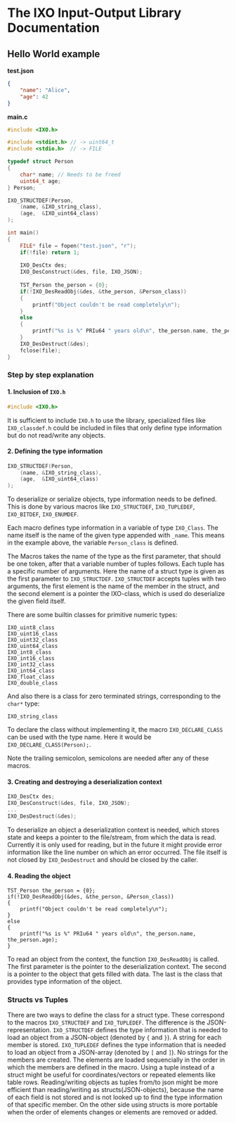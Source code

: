 # The IXO Input-Output Library Documentation

## Hello World example

**test.json**
```json
{
	"name": "Alice",
	"age": 42
}
```



**main.c**
```c
#include <IXO.h>

#include <stdint.h> // -> uint64_t
#include <stdio.h>  // -> FILE

typedef struct Person
{
    char* name; // Needs to be freed
    uint64_t age;
} Person;

IXO_STRUCTDEF(Person,
	(name, &IXO_string_class),
	(age,  &IXO_uint64_class)
);

int main()
{
    FILE* file = fopen("test.json", "r");
    if(!file) return 1;
	
    IXO_DesCtx des;
    IXO_DesConstruct(&des, file, IXO_JSON);
	
	TST_Person the_person = {0};
	if(!IXO_DesReadObj(&des, &the_person, &Person_class))
	{
		printf("Object couldn't be read completely\n");
	}
	else
	{
		printf("%s is %" PRIu64 " years old\n", the_person.name, the_person.age);
	}
	IXO_DesDestruct(&des);
	fclose(file);
}
```

### Step by step explanation
#### 1. Inclusion of `IXO.h`
```cpp
#include <IXO.h>
```
It is sufficient to include `IXO.h` to use the library, specialized files like
`IXO_classdef.h` could be included in files that only define type information
but do not read/write any objects.

#### 2. Defining the type information
```cpp
IXO_STRUCTDEF(Person,
	(name, &IXO_string_class),
	(age,  &IXO_uint64_class)
);
```

To deserialize or serialize objects, type information needs to be defined.
This is done by various macros like `IXO_STRUCTDEF`, `IXO_TUPLEDEF`,
`IXO_BITDEF`, `IXO_ENUMDEF`.

Each macro defines type information in a variable of type `IXO_Class`. The name
itself is the name of the given type appended with `_name`. This means in the
example above, the variable `Person_class` is defined.

The Macros takes the name of the type as the first parameter, that should be
one token, after that a variable number of tuples follows. Each tuple has
a specific number of arguments. Here the name of a struct type is given as
the first parameter to `IXO_STRUCTDEF`. `IXO_STRUCTDEF` accepts tuples with
two arguments, the first element is the name of the member in the struct, and
the second element is a pointer the IXO-class, which is used do deserialize
the given field itself.

There are some builtin classes for primitive numeric types:

```
IXO_uint8_class
IXO_uint16_class
IXO_uint32_class
IXO_uint64_class
IXO_int8_class
IXO_int16_class
IXO_int32_class
IXO_int64_class
IXO_float_class
IXO_double_class
```

And also there is a class for zero terminated strings, corresponding to the
`char*` type:

```
IXO_string_class
```

To declare the class without implementing it, the macro `IXO_DECLARE_CLASS`
can be used with the type name. Here it would be `IXO_DECLARE_CLASS(Person);`.

Note the trailing semicolon, semicolons are needed after any of these macros.

#### 3. Creating and destroying a deserialization context

```cpp
IXO_DesCtx des;
IXO_DesConstruct(&des, file, IXO_JSON);
...
IXO_DesDestruct(&des);
```

To deserialize an object a deserialization context is needed, which stores
state and keeps a pointer to the file/stream, from which the data is read.
Currently it is only used for reading, but in the future it might provide
error information like the line number on which an error occurred.
The file itself is not closed by `IXO_DesDestruct` and should be closed
by the caller.


#### 4. Reading the object
```
TST_Person the_person = {0};
if(!IXO_DesReadObj(&des, &the_person, &Person_class))
{
	printf("Object couldn't be read completely\n");
}
else
{
	printf("%s is %" PRIu64 " years old\n", the_person.name, the_person.age);
}
```

To read an object from the context, the function `IXO_DesReadObj` is called.
The first parameter is the pointer to the deserialization context. The second
is a pointer to the object that gets filled with data. The last is the class
that provides type information of the object.

### Structs vs Tuples

There are two ways to define the class for a struct type. These correspond to
the macros `IXO_STRUCTDEF` and `IXO_TUPLEDEF`. The difference is the
JSON-representation. `IXO_STRUCTDEF` defines the type information that is
needed to load an object from a JSON-object (denoted by `{` and `}`).
A string for each member is stored.
`IXO_TUPLEDEF` defines the type information that is needed to load an object
from a JSON-array (denoted by `[` and `]`). No strings for the members are
created. The elements are loaded sequencially in the order in which the
members are defined in the macro. Using a tuple instead of a struct might be
useful for coordinates/vectors or repeated elements like table rows.
Reading/writing objects as tuples from/to json might be more efficient than
reading/writing as structs(JSON-objects), because the name of each field
is not stored and is not looked up to find the type information of that
specific member. On the other side using structs is more portable when the
order of elements changes or elements are removed or added.